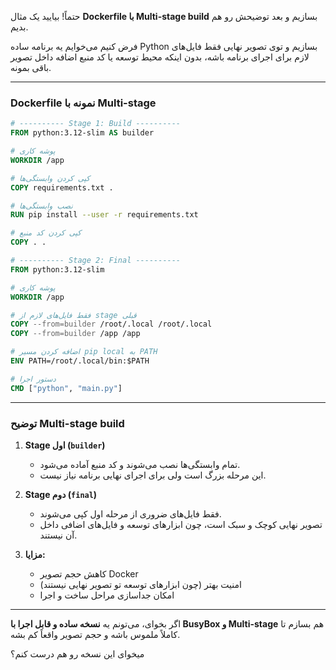 حتماً! بیایید یک مثال **Dockerfile با Multi-stage build** بسازیم و بعد توضیحش رو هم بدیم.

فرض کنیم می‌خوایم یه برنامه ساده Python بسازیم و توی تصویر نهایی فقط فایل‌های لازم برای اجرای برنامه باشه، بدون اینکه محیط توسعه یا کد منبع اضافه داخل تصویر باقی بمونه.

---

### Dockerfile نمونه با Multi-stage

```dockerfile
# ---------- Stage 1: Build ----------
FROM python:3.12-slim AS builder

# پوشه کاری
WORKDIR /app

# کپی کردن وابستگی‌ها
COPY requirements.txt .

# نصب وابستگی‌ها
RUN pip install --user -r requirements.txt

# کپی کردن کد منبع
COPY . .

# ---------- Stage 2: Final ----------
FROM python:3.12-slim

# پوشه کاری
WORKDIR /app

# فقط فایل‌های لازم از stage قبلی
COPY --from=builder /root/.local /root/.local
COPY --from=builder /app /app

# اضافه کردن مسیر pip local به PATH
ENV PATH=/root/.local/bin:$PATH

# دستور اجرا
CMD ["python", "main.py"]
```

---

### توضیح Multi-stage build

1. **Stage اول (`builder`)**

   * تمام وابستگی‌ها نصب می‌شوند و کد منبع آماده می‌شود.
   * این مرحله بزرگ است ولی برای اجرای نهایی برنامه نیاز نیست.

2. **Stage دوم (`final`)**

   * فقط فایل‌های ضروری از مرحله اول کپی می‌شوند.
   * تصویر نهایی کوچک و سبک است، چون ابزارهای توسعه و فایل‌های اضافی داخل آن نیستند.

3. **مزایا:**

   * کاهش حجم تصویر Docker
   * امنیت بهتر (چون ابزارهای توسعه تو تصویر نهایی نیستند)
   * امکان جداسازی مراحل ساخت و اجرا

---

اگر بخوای، می‌تونم یه **نسخه ساده و قابل اجرا با BusyBox و Multi-stage** هم بسازم تا کاملاً ملموس باشه و حجم تصویر واقعاً کم بشه.

میخوای این نسخه رو هم درست کنم؟
